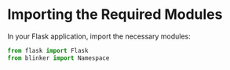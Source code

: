 # Importing the Required Modules

In your Flask application, import the necessary modules:

```python
from flask import Flask
from blinker import Namespace
```
